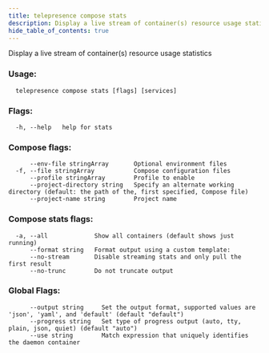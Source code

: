 ```yaml
---
title: telepresence compose stats
description: Display a live stream of container(s) resource usage statistics
hide_table_of_contents: true
---
```


Display a live stream of container(s) resource usage statistics

### Usage:
```
  telepresence compose stats [flags] [services]
```

### Flags:
```
  -h, --help   help for stats
```

### Compose flags:
```
      --env-file stringArray       Optional environment files
  -f, --file stringArray           Compose configuration files
      --profile stringArray        Profile to enable
      --project-directory string   Specify an alternate working directory (default: the path of the, first specified, Compose file)
      --project-name string        Project name
```

### Compose stats flags:
```
  -a, --all             Show all containers (default shows just running)
      --format string   Format output using a custom template:
      --no-stream       Disable streaming stats and only pull the first result
      --no-trunc        Do not truncate output
```

### Global Flags:
```
      --output string     Set the output format, supported values are 'json', 'yaml', and 'default' (default "default")
      --progress string   Set type of progress output (auto, tty, plain, json, quiet) (default "auto")
      --use string        Match expression that uniquely identifies the daemon container
```
